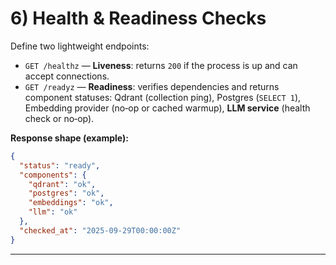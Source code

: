 # 6) Health & Readiness Checks

Define two lightweight endpoints:

- `GET /healthz` — **Liveness**: returns `200` if the process is up and can accept connections.
- `GET /readyz` — **Readiness**: verifies dependencies and returns component statuses: Qdrant (collection ping), Postgres (`SELECT 1`), Embedding provider (no‑op or cached warmup), **LLM service** (health check or no‑op).

**Response shape (example):**

```json
{
  "status": "ready",
  "components": {
    "qdrant": "ok",
    "postgres": "ok",
    "embeddings": "ok",
    "llm": "ok"
  },
  "checked_at": "2025-09-29T00:00:00Z"
}
```

---
